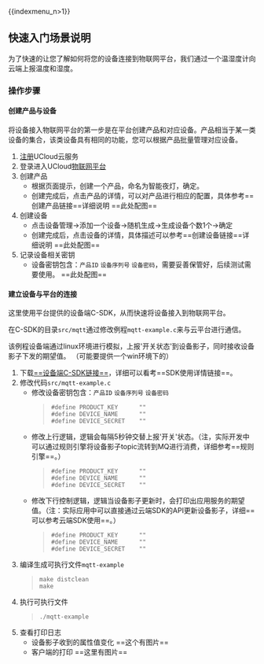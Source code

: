 {{indexmenu_n>1}}
## 快速入门场景说明
为了快速的让您了解如何将您的设备连接到物联网平台，我们通过一个温湿度计向云端上报温度和湿度。

### 操作步骤

#### 创建产品与设备
将设备接入物联网平台的第一步是在平台创建产品和对应设备。产品相当于某一类设备的集合，该类设备具有相同的功能，您可以根据产品批量管理对应设备。

1. [注册](https://passport.ucloud.cn/#register)UCloud云服务
2. 登录进入UCloud[物联网平台](https://console.ucloud.cn/iot)
3. 创建产品  
   - 根据页面提示，创建一个产品，命名为智能夜灯，确定。
   - 创建完成后，点击产品的详情，可以对产品进行相应的配置，具体参考==创建产品链接==详细说明
   ==此处配图==
4. 创建设备
   - 点击设备管理->添加一个设备->随机生成->生成设备个数1个->确定
   - 创建完成后，点击设备的详情，具体描述可以参考==创建设备链接==详细说明
   ==此处配图==
5. 记录设备相关密钥   
   - 设备密钥包含：`产品ID` `设备序列号` `设备密码`，需要妥善保管好，后续测试需要使用。
   ==此处配图==


#### 建立设备与平台的连接
这里使用平台提供的设备端C-SDK，从而快速将设备接入到物联网平台。

在C-SDK的目录`src/mqtt`通过修改例程`mqtt-example.c`来与云平台进行通信。

该例程设备端通过linux环境进行模拟，上报'开关状态'到设备影子，同时接收设备影子下发的期望值。
（可能要提供一个win环境下的）

1. 下载[==设备端C-SDK链接==](???????)，详细可以看考==SDK使用详情链接==。
2. 修改代码`src/mqtt-example.c`
   - 修改设备密钥包含：`产品ID` `设备序列号` `设备密码`
     >```
     >#define PRODUCT_KEY      ""
     >#define DEVICE_NAME      ""
     >#define DEVICE_SECRET    ""
     >```
   - 修改上行逻辑，逻辑会每隔5秒钟交替上报'开关'状态。（注，实际开发中可以通过规则引擎将设备影子topic流转到MQ进行消费，详细参考==规则引擎==。）
     >```
     >#define PRODUCT_KEY      ""
     >#define DEVICE_NAME      ""
     >#define DEVICE_SECRET    ""
     >```
   - 修改下行控制逻辑，逻辑当设备影子更新时，会打印出应用服务的期望值。（注：实际应用中可以直接通过云端SDK的API更新设备影子，详细==可以参考云端SDK使用==。）
     >```
     >#define PRODUCT_KEY      ""
     >#define DEVICE_NAME      ""
     >#define DEVICE_SECRET    ""
     >```
3. 编译生成可执行文件`mqtt-example`
   >```
   >make distclean
   >make
   >```
4. 执行可执行文件
   >```
   >./mqtt-example
   >```
5. 查看打印日志
   - 设备影子收到的属性值变化
   ==这个有图片==
   - 客户端的打印
   ==这里有图片==
